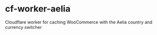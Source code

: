 # cf-worker-aelia
Cloudflare worker for caching WooCommerce with the Aelia country and currency switcher
